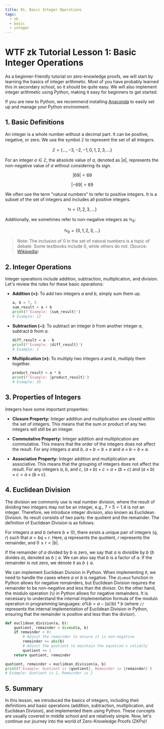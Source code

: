 ```yaml
---
title: 01. Basic Integer Operations
tags:
  - zk
  - basic
  - integer
---
```


# WTF zk Tutorial Lesson 1: Basic Integer Operations

As a beginner-friendly tutorial on zero-knowledge proofs, we will start by learning the basics of integer arithmetic. Most of you have probably learned this in secondary school, so it should be quite easy. We will also implement integer arithmetic using Python, making it easy for beginners to get started.


If you are new to Python, we recommend installing [Anaconda](https://www.anaconda.com/download) to easily set up and manage your Python environment.

## 1. Basic Definitions

An integer is a whole number without a decimal part. It can be positive, negative, or zero. We use the symbol $\mathbb{Z}$ to represent the set of all integers.

$$
\mathbb{Z} = \lbrace \ldots, -3, -2, -1, 0, 1, 2, 3, \ldots \rbrace
$$

For an integer $a \in \mathbb{Z}$, the absolute value of $a$, denoted as $\lvert a \rvert$, represents the non-negative value of $a$ without considering its sign.

$$
\lvert 69 \rvert = 69
$$

$$
\lvert -69 \rvert = 69
$$

We often use the term "natural numbers" to refer to positive integers. It is a subset of the set of integers and includes all positive integers.

$$
\mathbb{N} = \lbrace 1, 2, 3, \ldots \rbrace
$$

Additionally, we sometimes refer to non-negative integers as $\mathbb{N_0}$:

$$
\mathbb{N_0} = \lbrace 0, 1, 2, 3, \ldots \rbrace
$$

> Note: The inclusion of 0 in the set of natural numbers is a topic of debate. Some textbooks include 0, while others do not. (Source: [Wikipedia](https://en.wikipedia.org/wiki/Natural_number))

## 2. Integer Operations

Integer operations include addition, subtraction, multiplication, and division. Let's review the rules for these basic operations:

- **Addition ($+$):** To add two integers $a$ and $b$, simply sum them up.
    
    ```python
    a, b = 7, 5
    sum_result = a + b
    print(f'Example: {sum_result}')
    # Example: 12
    ```

- **Subtraction ($-$):** To subtract an integer $b$ from another integer $a$, subtract $b$ from $a$.
    
    ```python
    diff_result = a - b
    print(f'Example: {diff_result}')
    # Example: 2
    ```

- **Multiplication ($\times$):** To multiply two integers $a$ and $b$, multiply them together.
    
    ```python
    product_result = a * b
    print(f'Example: {product_result}')
    # Example: 35
    ```


## 3. Properties of Integers

Integers have some important properties:

- **Closure Property:** Integer addition and multiplication are closed within the set of integers. This means that the sum or product of any two integers will still be an integer.

- **Commutative Property:** Integer addition and multiplication are commutative. This means that the order of the integers does not affect the result. For any integers $a$ and $b$, $a + b = b + a$ and $a \times b = b \times a$.

- **Associative Property:** Integer addition and multiplication are associative. This means that the grouping of integers does not affect the result. For any integers $a$, $b$, and $c$, $(a + b) + c = a + (b + c)$ and $(a \times b) \times c = a \times (b \times c)$.

## 4. Euclidean Division

The division we commonly use is real number division, where the result of dividing two integers may not be an integer, e.g., $7 \div 5 = 1.4$ is not an integer. Therefore, we introduce integer division, also known as Euclidean Division. Its result consists of two parts: the quotient and the remainder. The definition of Euclidean Division is as follows:

For integers $a$ and $b$ (where $b \neq 0$), there exists a unique pair of integers $(q, r)$ such that $a = bq + r$. Here, $q$ represents the quotient, $r$ represents the remainder, and $0 \leq r \lt |b|$.

If the remainder of $a$ divided by $b$ is zero, we say that $a$ is divisible by $b$ ($b$ divides $a$), denoted as $b \mid a$. We can also say that $b$ is a factor of $a$. If the remainder is not zero, we denote it as $b \nmid a$.

We can implement Euclidean Division in Python. When implementing it, we need to handle the cases where $a$ or $b$ is negative. The `divmod` function in Python allows for negative remainders, but Euclidean Division requires the remainder to be non-negative and less than the divisor. On the other hand, the modulo operation (`%`) in Python allows for negative remainders. It is necessary to understand the internal implementation formula of the modulo operation in programming languages: $a\%b=a-(a//b) * b$ (where `//` represents the internal implementation of Euclidean Division in Python, ensuring that the remainder is positive and less than the divisor).

```python
def euclidean_division(a, b):
    quotient, remainder = divmod(a, b)
    if remainder < 0:
        # Adjust the remainder to ensure it is non-negative
        remainder += abs(b)
        # Adjust the quotient to maintain the equation's validity
        quotient += 1
    return quotient, remainder

quotient, remainder = euclidean_division(a, b)
print(f'Example: Quotient is {quotient}, Remainder is {remainder}')
# Example: Quotient is 1, Remainder is 2
```

## 5. Summary

In this lesson, we introduced the basics of integers, including their definitions and basic operations (addition, subtraction, multiplication, and Euclidean Division), and implemented them using Python. These concepts are usually covered in middle school and are relatively simple. Now, let's continue our journey into the world of Zero-Knowledge Proofs (ZKPs)!